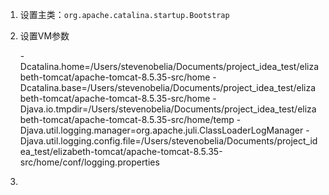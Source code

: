 1. 设置主类：`org.apache.catalina.startup.Bootstrap`
2. 设置VM参数

   -Dcatalina.home=/Users/stevenobelia/Documents/project_idea_test/elizabeth-tomcat/apache-tomcat-8.5.35-src/home
   -Dcatalina.base=/Users/stevenobelia/Documents/project_idea_test/elizabeth-tomcat/apache-tomcat-8.5.35-src/home
   -Djava.io.tmpdir=/Users/stevenobelia/Documents/project_idea_test/elizabeth-tomcat/apache-tomcat-8.5.35-src/home/temp
   -Djava.util.logging.manager=org.apache.juli.ClassLoaderLogManager
   -Djava.util.logging.config.file=/Users/stevenobelia/Documents/project_idea_test/elizabeth-tomcat/apache-tomcat-8.5.35-src/home/conf/logging.properties

3. 